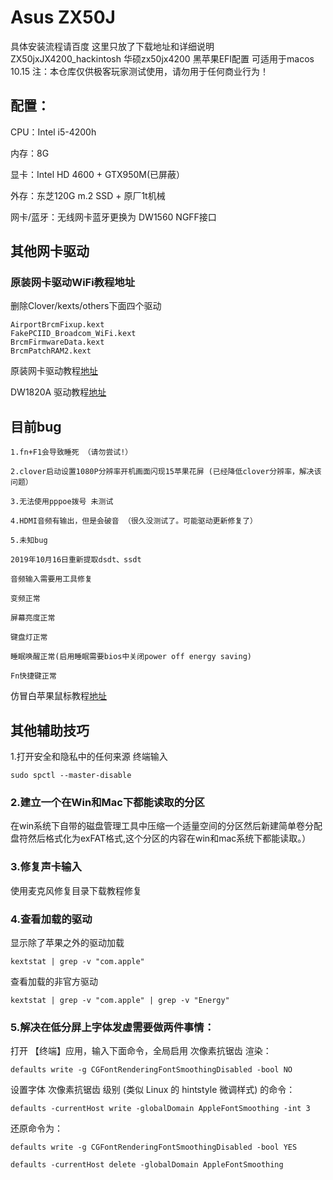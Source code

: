 # Asus ZX50J

具体安装流程请百度
这里只放了下载地址和详细说明
ZX50jxJX4200_hackintosh
华硕zx50jx4200 黑苹果EFI配置 可适用于macos 10.15
注：本仓库仅供极客玩家测试使用，请勿用于任何商业行为！
## 配置：

CPU：Intel i5-4200h

内存：8G 

显卡：Intel HD 4600 + GTX950M(已屏蔽）

外存：东芝120G m.2 SSD + 原厂1t机械

网卡/蓝牙：无线网卡蓝牙更换为 DW1560 NGFF接口
## 其他网卡驱动

### 原装网卡驱动WiFi教程地址

删除Clover/kexts/others下面四个驱动
```
AirportBrcmFixup.kext 
FakePCIID_Broadcom_WiFi.kext 
BrcmFirmwareData.kext
BrcmPatchRAM2.kext 
```
原装网卡驱动教程[地址](http://bbs.pcbeta.com/forum.php?mod=viewthread&tid=1829501&highlight=AR9565 "试试效果")

DW1820A 驱动教程[地址](https://blog.daliansky.net/DW1820A_BCM94350ZAE-driver-inserts-the-correct-posture.html)

## 目前bug 
```
1.fn+F1会导致睡死 （请勿尝试!）

2.clover启动设置1080P分辨率开机画面闪现15苹果花屏 (已经降低clover分辨率，解决该问题）

3.无法使用pppoe拨号 未测试

4.HDMI音频有输出，但是会破音 （很久没测试了。可能驱动更新修复了）

5.未知bug

2019年10月16日重新提取dsdt、ssdt
```
```
音频输入需要用工具修复

变频正常

屏幕亮度正常

键盘灯正常  

睡眠唤醒正常(启用睡眠需要bios中关闭power off energy saving)

Fn快捷键正常
```
仿冒白苹果鼠标教程[地址](https://sxz799.ml/2019/10/17/%E9%BB%91%E8%8B%B9%E6%9E%9C%E4%B9%8B%E4%BB%BF%E5%86%92%E7%99%BD%E8%8B%B9%E6%9E%9C%E9%BC%A0%E6%A0%87/)

## 其他辅助技巧
1.打开安全和隐私中的任何来源 
终端输入 
```
sudo spctl --master-disable
```
### 2.建立一个在Win和Mac下都能读取的分区

在win系统下自带的磁盘管理工具中压缩一个适量空间的分区然后新建简单卷分配盘符然后格式化为exFAT格式,这个分区的内容在win和mac系统下都能读取。）


### 3.修复声卡输入 

使用麦克风修复目录下载教程修复


### 4.查看加载的驱动
显示除了苹果之外的驱动加载
```
kextstat | grep -v "com.apple"      
```
查看加载的非官方驱动
```
kextstat | grep -v "com.apple" | grep -v "Energy"   
```
### 5.解决在低分屏上字体发虚需要做两件事情：

打开 【终端】应用，输入下面命令，全局启用 次像素抗锯齿 渲染：
```
defaults write -g CGFontRenderingFontSmoothingDisabled -bool NO
```
设置字体 次像素抗锯齿 级别 (类似 Linux 的 hintstyle 微调样式) 的命令：
```
defaults -currentHost write -globalDomain AppleFontSmoothing -int 3
```
还原命令为：
```
defaults write -g CGFontRenderingFontSmoothingDisabled -bool YES
```
```
defaults -currentHost delete -globalDomain AppleFontSmoothing
```

